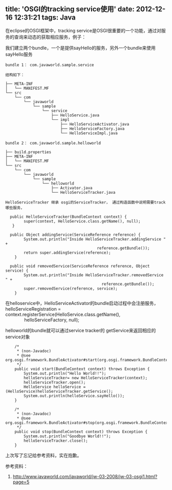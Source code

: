 title: 'OSGI的tracking service使用'
date: 2012-12-16 12:31:21
tags: Java
---

在eclipse的OSGI框架中，tracking service是OSGI很重要的一个功能，通过对服务的查询来动态的获取相应服务，例子：

我们建立两个bundle，一个是提供sayHello的服务，另外一个bundle来使用sayHello服务

```
bundle 1： com.javaworld.sample.service

结构如下：

├── META-INF
│   └── MANIFEST.MF
└── src
    └── com
        └── javaworld
            └── sample
                └── service
                    ├── HelloService.java
                    └── impl
                        ├── HelloServiceActivator.java
                        ├── HelloServiceFactory.java
                        └── HelloServiceImpl.java

```

```
bundle 2： com.javaworld.sample.helloworld

├── build.properties
├── META-INF
│   └── MANIFEST.MF
└── src
    └── com
        └── javaworld
            └── sample
                └── helloworld
                    ├── Activator.java
                    └── HelloServiceTracker.java

HelloServiceTracker 继承 osgi的ServiceTracker， 通过构造函数中说明需要track哪些服务，

  public HelloServiceTracker(BundleContext context) {
        super(context, HelloService.class.getName(), null);
   }
  
  public Object addingService(ServiceReference reference) {
        System.out.println("Inside HelloServiceTracker.addingService " +
                                        reference.getBundle());
        return super.addingService(reference);
    }
   
  public void removedService(ServiceReference reference, Object service) {
        System.out.println("Inside HelloServiceTracker.removedService " +
                                          reference.getBundle());
        super.removedService(reference, service);
    }  
```

在helloservice中，HelloServiceActivator的bundle启动过程中会注册服务，
helloServiceRegistration = context.registerService(HelloService.class.getName(), 
                                                   helloServiceFactory, null);


helloworld的bundle就可以通过service tracker的 getService来返回相应的service对象

```
    /*
     * (non-Javadoc)
     * @see org.osgi.framework.BundleActivator#start(org.osgi.framework.BundleContext)
     */
    public void start(BundleContext context) throws Exception {
        System.out.println("Hello World!!");
        helloServiceTracker= new HelloServiceTracker(context);
        helloServiceTracker.open();
        HelloService helloService = (HelloService)helloServiceTracker.getService();
        System.out.println(helloService.sayHello());
    }
    
    /*
     * (non-Javadoc)
     * @see org.osgi.framework.BundleActivator#stop(org.osgi.framework.BundleContext)
     */
    public void stop(BundleContext context) throws Exception {
        System.out.println("Goodbye World!!");
        helloServiceTracker.close();
    }

```

上次写了忘记给参考资料，实在抱歉。

参考资料：

1. http://www.javaworld.com/javaworld/jw-03-2008/jw-03-osgi1.html?page=5
                                   